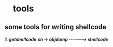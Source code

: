 #     tools
## some tools for writing shellcode
##### 1. getshellcode.sh -> objdump ------> shellcode 
